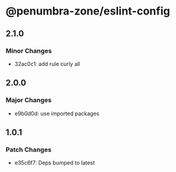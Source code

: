 # @penumbra-zone/eslint-config

## 2.1.0

### Minor Changes

- 32ac0c1: add rule curly all

## 2.0.0

### Major Changes

- e9b0d0d: use imported packages

## 1.0.1

### Patch Changes

- e35c6f7: Deps bumped to latest
